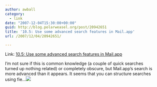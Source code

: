 ```yaml
---
author: awball
category:
  - link
date: "2007-12-04T15:30:00+00:00"
guid: http://blog.polarweasel.org/post/20942651
title: '10.5: Use some advanced search features in Mail.app'
url: /2007/12/04/20942651/

---
```

Link: [10.5: Use some advanced search features in Mail.app](http://www.macosxhints.com/article.php?story=20071121105941992)

I’m not sure if this is common knowledge (a couple of quick searches turned up nothing related) or completely obscure, but Mail.app’s search is more advanced than it appears. It seems that you can structure searches using fie…![](http://feeds.macworld.com/~r/macosxhints/leopard/~4/195005638)
